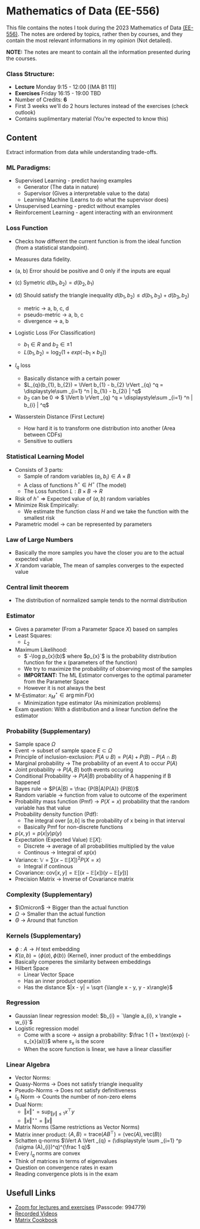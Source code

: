 # Mathematics of Data (EE-556)

This file contains the notes I took during the 2023 Mathematics of Data [(EE-556)](https://edu.epfl.ch/coursebook/en/mathematics-of-data-from-theory-to-computation-EE-556). The notes are ordered by topics, rather then by courses, and they contain the most relevant informations in my opinion (Not detailed).

**NOTE:** The notes are meant to contain all the information presented during the courses.

### Class Structure:
* **Lecture** Monday 9:15 - 12:00 [(MA B1 11)]
* **Exercises** Friday 16:15 - 19:00 TBD 
* Number of Credits: **6**
* First 3 weeks we'll do 2 hours lectures instead of the exercises (check outlook)
* Contains suplimentary material (You're expected to know this)

## Content

Extract information from data while understanding trade-offs.

### ML Paradigms:
* Supervised Learning - predict having examples
    * Generator (The data in nature)
    * Supervisor (Gives a interpretable value to the data)
    * Learning Machine (Learns to do what the supervisor does)
* Unsupervised Learning - predict without examples
* Reinforcement Learning - agent interacting with an environment

### Loss Function

* Checks how different the current function is from the ideal function (from a statistical standpoint).  
* Measures data fidelity.
* (a, b) Error should be positive and 0 only if the inputs are equal 
* (c) Symetric $`d(b_{1}, b_{2}) = d(b_{2}, b_{1})`$
* (d) Should satisfy the triangle inequality $`d(b_{1}, b_{2}) \le d(b_{1}, b_{3}) + d(b_{3}, b_{2})`$ 
    * metric -> a, b, c, d
    * pseudo-metric -> a, b, c
    * divergence -> a, b

* Logistic Loss (For Classification)
    * $`b_{1} \in R`$ and $`b_{2} \in \pm 1`$
    * $`L(b_{1}, b_{2}) = \log_{2} (1 + exp(-b_{1} \times b_{2}))`$ 
* $`l_{q}`$ loss
    * Basically distance with a certain power
    * $`L_{q}(b_{1}, b_{2}) = \lVert b_{1} - b_{2} \rVert _{q} ^q = \displaystyle\sum _{i=1} ^n | b_{1i} - b_{2i} | ^q`$ 
    * $`b_{2}`$ can be 0 => $` \lVert b \rVert _{q} ^q = \displaystyle\sum _{i=1} ^n | b_{i} | ^q`$
* Wasserstein Distance (First Lecture)
    * How hard it is to transform one distribution into another (Area between CDFs)
    * Sensitive to outliers

### Statistical Learning Model

* Consists of 3 parts:
    * Sample of random variables $`(a_{i}, b_{i}) \in A \times B`$ 
    * A class of functions $`h^\circ \in H^\circ`$ (The model)
    * The Loss function $`L: B \times B \rightarrow R`$
* Risk of $`h^\circ`$ => Expected value of $`(a, b)`$ random variables
* Minimize Risk Empirically:
    * We estimate the function class $H$ and we take the function with the smallest risk
* Parametric model -> can be represented by parameters

### Law of Large Numbers

* Basically the more samples you have the closer you are to the actual expected value
* $X$ random variable, The mean of samples converges to the expected value

### Central limit theorem

* The distribution of normalized sample tends to the normal distribution

### Estimator

* Gives a parameter (From a Parameter Space $X$) based on samples
* Least Squares:
    * $`L_{2}`$
* Maximum Likelihood:
    * $`-\log p_{x}(b)$ where $p_{x}`$ is the probability distribution function for the x (parameters of the function)
    * We try to maximize the probability of observing most of the samples
    * **IMPORTANT:** The ML Estimator converges to the optimal parameter from the Parameter Space
    * However it is not always the best 
* M-Estimator: $`x_{M}^\star \in \arg \min{F(x)}`$
    * Minimization type estimator (As minimization problems)
* Exam question: With a distribution and a linear function define the estimator

### Probability (Supplementary)

* Sample space $`\Omega`$
* Event -> subset of sample space $`E \subset \Omega`$
* Principle of inclusion-exclusion: $`P(A \cup B) = P(A) + P(B) - P(A \cap B)`$
* Marginal probability -> The probability of an event $`A`$ to occur $`P(A)`$
* Joint probability -> $`P(A, B)`$ both events occuring
* Conditional Probability ->  $`P(A|B)`$ probability of A happening if B happened
* Bayes rule -> $`P(A|B) = \frac {P(B|A)P(A)} {P(B)}`$
* Random variable -> function from value to outcome of the experiment
* Probability mass function (Pmf) -> $`P(X = x)`$ probability that the random variable has that value
* Probability density function (Pdf):
    * The integral over $`[a, b]`$ is the probability of x being in that interval
    * Basically Pmf for non-discrete functions
* $`p(x, y) = p(x|y)p(y)`$
* Expectation (Expected Value) $`\mathbb{E}[X]`$:
    * Discrete -> average of all probabilities multiplied by the value
    * Continous -> Integral of $`xp(x)`$
* Variance: $`\mathbb{V} = \sum {(x - \mathbb{E}[X])^2}P(X = x)`$
    * Integral if continous
* Covariance: $`\text{cov}[x, y] = \mathbb{E}[(x - \mathbb{E}[x])(y - \mathbb{E}[y])]`$
* Precision Matrix -> Inverse of Covariance matrix

### Complexity (Supplementary)

* $`\Omicron`$ -> Bigger than the actual function
* $`\Omega`$ -> Smaller than the actual function
* $`\Theta`$ -> Around that function

### Kernels (Supplementary)

* $`\phi: A \rightarrow H`$ text embedding
* $`K(a, b) = \langle \phi (a), \phi (b) \rangle`$ (Kernel), inner product of the embeddings
* Basically comperes the similarity between embeddings
* Hilbert Space
    * Linear Vector Space
    * Has an inner product operation
    * Has the distance $`|x - y| = \sqrt {\langle x - y, y - x\rangle}`$

### Regression

* Gaussian linear regression model: $b_{i} = `\langle a_{i}, x \rangle + w_{i}`$
* Logistic regression model
    * Come with a score -> assign a probability: $`\frac 1 {1 + \text{exp} (-s_{x}(a))}`$ where $`s_{x}`$ is the score
    * When the score function is linear, we have a linear classifier

### Linear Algebra

* Vector Norms:
* Quasy-Norms -> Does not satisfy triangle inequality
* Pseudo-Norms -> Does not satisfy definitiveness
* $`l_{0}`$ Norm -> Counts the number of non-zero elems
* Dual Norm:
    * $`\Vert x \Vert ^ \star = \text{sup}_{\Vert y \Vert \le 1} x^\top y`$
    * $`\Vert x \Vert ^ {\star \star} = \Vert x \Vert`$
* Matrix Norms (Same restrictions as Vector Norms)
* Matrix inner product: $`\langle A, B \rangle = \text{trace} (AB^\top) = \langle \text{vec}(A), \text{vec}(B) \rangle`$
* Schatten q-norms $`\Vert A \Vert _{q} = (\displaystyle \sum _{i=1} ^p (\sigma (A)_{i})^q)^{\frac 1 q}`$
* Every $`l_{q}`$ norms are convex
* Think of matrices in terms of eigenvalues
* Question on convergence rates in exam
* Reading convergence plots is in the exam

## Usefull Links
* [Zoom for lectures and exercises](https://go.epfl.ch/mod-zoom) (Passcode: 994779)
* [Recorded Videos](https://mediaspace.epfl.ch/channel/EE-556%2BMathematics%2Bof%2Bdata%253A%2Bfrom%2Btheory%2Bto%2Bcomputation/30469)
* [Matrix Cookbook](https://www.math.uwaterloo.ca/~hwolkowi/matrixcookbook.pdf)
